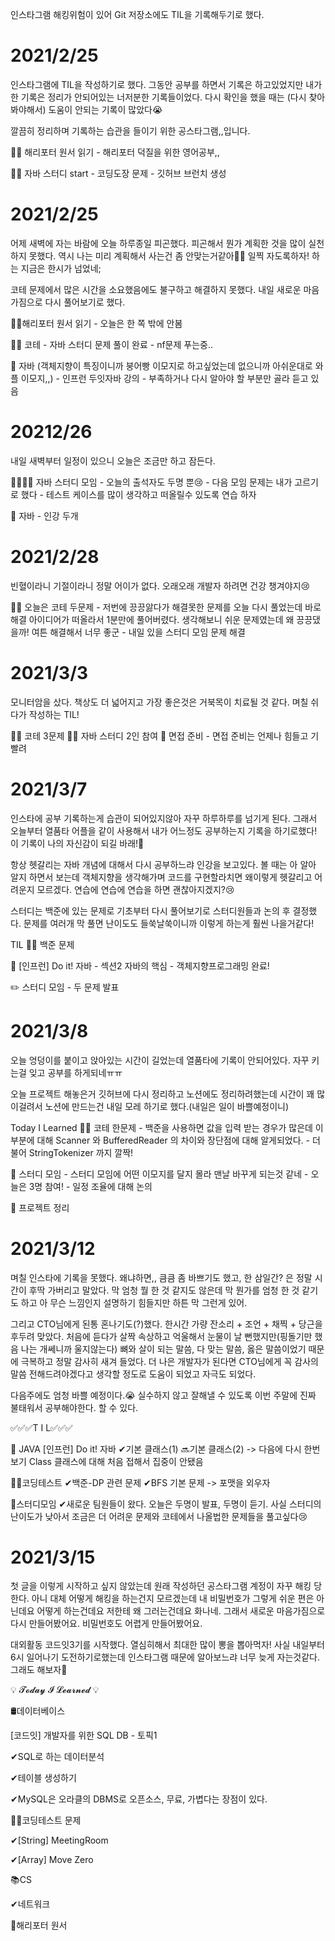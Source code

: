 인스타그램 해킹위험이 있어 Git 저장소에도 TIL을 기록해두기로 했다.

# 2021/2/25

인스타그램에 TIL을 작성하기로 했다. 그동안 공부를 하면서 기록은 하고있었지만 내가 한 기록은 정리가 안되어있는 너저분한 기록들이었다. 다시 확인을 했을 때는 (다시 찾아봐야해서) 도움이 안되는 기록이 많았다😭

깔끔히 정리하며 기록하는 습관을 들이기 위한 공스타그램,,입니다.

🧙‍♀️ 해리포터 원서 읽기
\- 해리포터 덕질을 위한 영어공부,,

👩‍💻 자바 스터디 start
\- 코딩도장 문제
\- 깃허브 브런치 생성



# 2021/2/25

어제 새벽에 자는 바람에 오늘 하루종일 피곤했다. 피곤해서 뭔가 계획한 것을 많이 실천하지 못했다. 역시 나는 미리 계획해서 사는건 좀 안맞는거같아🙅‍♀️ 일찍 자도록하자! 하는 지금은 한시가 넘었네;

코테 문제에서 많은 시간을 소요했음에도 불구하고 해결하지 못했다. 내일 새로운 마음가짐으로 다시 풀어보기로 했다.

🧙‍♀️해리포터 원서 읽기
\- 오늘은 한 쪽 밖에 안봄

👩‍💻 코테
\- 자바 스터디 문제 풀이 완료
\- nf문제 푸는중..

🧇 자바 (객체지향이 특징이니까 붕어빵 이모지로 하고싶었는데 없으니까 아쉬운대로 와플 이모지,,)
\- 인프런 두잇자바 강의
\- 부족하거나 다시 알아야 할 부분만 골라 듣고 있음



# 20212/26

내일 새벽부터 일정이 있으니 오늘은 조금만 하고 잠든다.

👩‍👩‍👧‍👧 자바 스터디 모임
\- 오늘의 출석자도 두명 뿐😢
\- 다음 모임 문제는 내가 고르기로 했다
\- 테스트 케이스를 많이 생각하고 떠올릴수 있도록 연습 하자

🧇 자바
\- 인강 두개



# 2021/2/28

빈혈이라니 기절이라니 정말 어이가 없다. 오래오래 개발자 하려면 건강 챙겨야지😢

👩‍💻 오늘은 코테 두문제
\- 저번에 끙끙앓다가 해결못한 문제를 오늘 다시 풀었는데 바로 해결 아이디어가 떠올라서 1분만에 풀어버렸다. 생각해보니 쉬운 문제였는데 왜 끙끙댔을까! 여튼 해결해서 너무 좋군
\- 내일 있을 스터디 모임 문제 해결



# 2021/3/3

모니터암을 샀다. 책상도 더 넓어지고 가장 좋은것은 거북목이 치료될 것 같다. 며칠 쉬다가 작성하는 TIL!

👩‍💻 코테 3문제
👯‍♀️ 자바 스터디 2인 참여
🤢 면접 준비
\- 면접 준비는 언제나 힘들고 기빨려



# 2021/3/7

인스타에 공부 기록하는게 습관이 되어있지않아 자꾸 하루하루를 넘기게 된다. 그래서 오늘부터 열품타 어플을 같이 사용해서 내가 어느정도 공부하는지 기록을 하기로했다! 이 기록이 나의 자신감이 되길 바래!🤢

항상 헷갈리는 자바 개념에 대해서 다시 공부하느랴 인강을 보고있다. 볼 때는 아 알아 알지 하면서 보는데 객체지향을 생각해가며 코드를 구현할라치면 왜이렇게 헷갈리고 어려운지 모르겠다. 연습에 연습에 연습을 하면 괜찮아지겠지?😢

스터디는 백준에 있는 문제로 기초부터 다시 풀어보기로 스터디원들과 논의 후 결정했다. 문제를 여러개 막 풀면 난이도도 들쑥날쑥이니까 이렇게 하는게 훨씬 나을거같다!

TIL
👩‍💻 백준 문제

🧇 [인프런] Do it! 자바
\- 섹션2 자바의 핵심 - 객체지향프로그래밍 완료!

✏️ 스터디 모임
\- 두 문제 발표



# 2021/3/8

오늘 엉덩이를 붙이고 앉아있는 시간이 길었는데 열품타에 기록이 안되어있다. 자꾸 키는걸 잊고 공부를 하게되네ㅠㅠ

오늘 프로젝트 해놓은거 깃허브에 다시 정리하고 노션에도 정리하려했는데 시간이 꽤 많이걸려서 노션에 만드는건 내일 모레 하기로 했다.(내일은 일이 바쁠예정이니)

Today I Learned
👩‍💻 코테 한문제
\- 백준을 사용하면 값을 입력 받는 경우가 많은데 이 부분에 대해 Scanner 와 BufferedReader 의 차이와 장단점에 대해 알게되었다.
\- 더불어 StringTokenizer 까지 깔짝!

💬 스터디 모임
\- 스터디 모임에 어떤 이모지를 달지 몰라 맨날 바꾸게 되는것 같네
\- 오늘은 3명 참여!
\- 일정 조율에 대해 논의

🤢 프로젝트 정리



# 2021/3/12

며칠 인스타에 기록을 못했다. 왜냐하면,, 큼큼 좀 바쁘기도 했고, 한 삼일간? 은 정말 시간이 후딱 가버리고 말았다. 막 엄청 뭘 한 것 같지도 않은데 막 뭔가를 엄청 한 것 같기도 하고 아 무슨 느낌인지 설명하기 힘들지만 하튼 막 그런게 있어.

그리고 CTO님에게 된통 혼나기도(?)했다. 한시간 가량 잔소리 + 조언 + 채찍 + 당근을 후두려 맞았다. 처음에 듣다가 살짝 속상하고 억울해서 눈물이 날 뻔했지만(핑돌기만 했음 나는 개쎄니까 울지않는다) 뼈와 살이 되는 말씀, 다 맞는 말씀, 옳은 말씀이었기 때문에 극복하고 정말 감사히 새겨 들었다. 더 나은 개발자가 된다면 CTO님에게 꼭 감사의 말씀 전해드려야겠다고 생각할 정도로 도움이 되었고 자극도 되었다.

다음주에도 엄청 바쁠 예정이다.😭 실수하지 않고 잘해낼 수 있도록 이번 주말에 진짜 불태워서 공부해야한다. 할 수 있다.

✅✅✅T I L✅✅✅

🧇 JAVA
[인프런] Do it! 자바
✔기본 클래스(1)
🔜기본 클래스(2) -> 다음에 다시 한번보기 Class 클래스에 대해 처음 접해서 집중이 안됐음

👩‍💻코딩테스트
✔백준-DP 관련 문제
✔BFS 기본 문제 -> 포맷을 외우자

💬스터디모임
✔새로운 팀원들이 왔다. 오늘은 두명이 발표, 두명이 듣기. 사실 스터디의 난이도가 낮아서 조금은 더 어려운 문제와 코테에서 나올법한 문제들을 풀고싶다😢



# 2021/3/15

첫 글을 이렇게 시작하고 싶지 않았는데 원래 작성하던 공스타그램 계정이 자꾸 해킹 당한다. 아니 대체 어떻게 해킹을 하는건지 모르겠는데 내 비밀번호가 그렇게 쉬운 편은 아닌데요 어떻게 하는건데요 저한테 왜 그러는건데요 화나네. 그래서 새로운 마음가짐으로 다시 만들어봤어요. 비밀번호도 어렵게 만들어봤어요. 

대외활동 코드잇3기를 시작했다. 열심히해서 최대한 많이 뽕을 뽑아먹자! 사실 내일부터 6시 일어나기 도전하기로했는데 인스타그램 때문에 알아보느랴 너무 늦게 자는것같다. 그래도 해보자👊

💡 𝓣𝓸𝓭𝓪𝔂 𝓘 𝓛𝓮𝓪𝓻𝓷𝓮𝓭 💡

🛢데이터베이스

[코드잇] 개발자를 위한 SQL DB - 토픽1

✔SQL로 하는 데이터분석

✔테이블 생성하기

✔MySQL은 오라클의 DBMS로 오픈소스, 무료, 가볍다는 장점이 있다.

👩‍💻코딩테스트 문제

✔[String] MeetingRoom

✔[Array] Move Zero

📚CS

✔네트워크

🔮해리포터 원서
